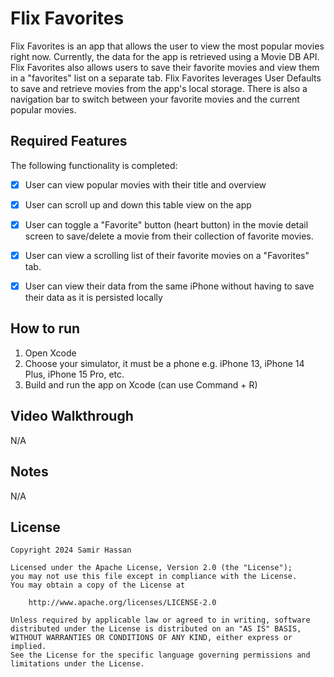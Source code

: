 # Flix Favorites

Flix Favorites is an app that allows the user to view the most popular movies right now. Currently, the data for the app is retrieved using a Movie DB API. Flix Favorites also allows users to save their favorite movies and view them in a "favorites" list on a separate tab. Flix Favorites leverages User Defaults to save and retrieve movies from the app's local storage. There is also a navigation bar to switch between your favorite movies and the current popular movies.

## Required Features

The following functionality is completed:

- [X] User can view popular movies with their title and overview
- [X] User can scroll up and down this table view on the app
- [X] User can toggle a "Favorite" button (heart button) in the movie detail screen to save/delete a movie from their collection of favorite movies.
- [X] User can view a scrolling list of their favorite movies on a "Favorites" tab.
- [X] User can view their data from the same iPhone without having to save their data as it is persisted locally 


## How to run

1. Open Xcode
2. Choose your simulator, it must be a phone e.g. iPhone 13, iPhone 14 Plus, iPhone 15 Pro, etc. 
3. Build and run the app on Xcode (can use Command + R)

## Video Walkthrough

N/A

## Notes

N/A

## License

    Copyright 2024 Samir Hassan

    Licensed under the Apache License, Version 2.0 (the "License");
    you may not use this file except in compliance with the License.
    You may obtain a copy of the License at

        http://www.apache.org/licenses/LICENSE-2.0

    Unless required by applicable law or agreed to in writing, software
    distributed under the License is distributed on an "AS IS" BASIS,
    WITHOUT WARRANTIES OR CONDITIONS OF ANY KIND, either express or implied.
    See the License for the specific language governing permissions and
    limitations under the License.

